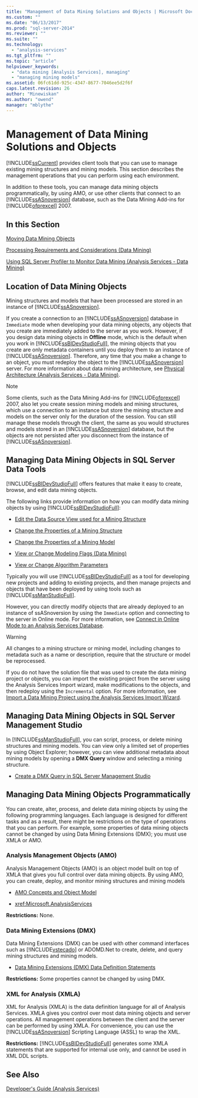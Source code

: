 ```yaml
---
title: "Management of Data Mining Solutions and Objects | Microsoft Docs"
ms.custom: ""
ms.date: "06/13/2017"
ms.prod: "sql-server-2014"
ms.reviewer: ""
ms.suite: ""
ms.technology: 
  - "analysis-services"
ms.tgt_pltfrm: ""
ms.topic: "article"
helpviewer_keywords: 
  - "data mining [Analysis Services], managing"
  - "managing mining models"
ms.assetid: 06fc61dd-925c-4347-8677-7046ee5d2f6f
caps.latest.revision: 26
author: "Minewiskan"
ms.author: "owend"
manager: "mblythe"
---
```

# Management of Data Mining Solutions and Objects
  [!INCLUDE[ssCurrent](../../includes/sscurrent-md.md)] provides client tools that you can use to manage existing mining structures and mining models. This section describes the management operations that you can perform using each environment.  
  
 In addition to these tools, you can manage data mining objects programmatically, by using AMO, or use other clients that connect to an [!INCLUDE[ssASnoversion](../../includes/ssasnoversion-md.md)] database, such as the Data Mining Add-ins for [!INCLUDE[ofprexcel](../../includes/ofprexcel-md.md)] 2007.  
  
## In this Section  
 [Moving Data Mining Objects](moving-data-mining-objects.md)  
  
 [Processing Requirements and Considerations &#40;Data Mining&#41;](processing-requirements-and-considerations-data-mining.md)  
  
 [Using SQL Server Profiler to Monitor Data Mining &#40;Analysis Services - Data Mining&#41;](using-sql-server-profiler-to-monitor-data-mining-analysis-services-data-mining.md)  
  
## Location of Data Mining Objects  
 Mining structures and models that have been processed are stored in an instance of [!INCLUDE[ssASnoversion](../../includes/ssasnoversion-md.md)].  
  
 If you create a connection to an [!INCLUDE[ssASnoversion](../../includes/ssasnoversion-md.md)] database in `Immediate` mode when developing your data mining objects, any objects that you create are immediately added to the server as you work. However, if you design data mining objects in **Offline** mode, which is the default when you work in [!INCLUDE[ssBIDevStudioFull](../../includes/ssbidevstudiofull-md.md)], the mining objects that you create are only metadata containers until you deploy them to an instance of [!INCLUDE[ssASnoversion](../../includes/ssasnoversion-md.md)]. Therefore, any time that you make a change to an object, you must redeploy the object to the [!INCLUDE[ssASnoversion](../../includes/ssasnoversion-md.md)] server. For more information about data mining architecture, see [Physical Architecture &#40;Analysis Services - Data Mining&#41;](physical-architecture-analysis-services-data-mining.md).  
  
> [!NOTE]  
>  Some clients, such as the Data Mining Add-ins for [!INCLUDE[ofprexcel](../../includes/ofprexcel-md.md)] 2007, also let you create session mining models and mining structures, which use a connection to an instance but store the mining structure and models on the server only for the duration of the session. You can still manage these models through the client, the same as you would structures and models stored in an [!INCLUDE[ssASnoversion](../../includes/ssasnoversion-md.md)] database, but the objects are not persisted after you disconnect from the instance of [!INCLUDE[ssASnoversion](../../includes/ssasnoversion-md.md)].  
  
## Managing Data Mining Objects in SQL Server Data Tools  
 [!INCLUDE[ssBIDevStudioFull](../../includes/ssbidevstudiofull-md.md)] offers features that make it easy to create, browse, and edit data mining objects.  
  
 The following links provide information on how you can modify data mining objects by using [!INCLUDE[ssBIDevStudioFull](../../includes/ssbidevstudiofull-md.md)]:  
  
-   [Edit the Data Source View used for a Mining Structure](edit-the-data-source-view-used-for-a-mining-structure.md)  
  
-   [Change the Properties of a Mining Structure](change-the-properties-of-a-mining-structure.md)  
  
-   [Change the Properties of a Mining Model](change-the-properties-of-a-mining-model.md)  
  
-   [View or Change Modeling Flags &#40;Data Mining&#41;](modeling-flags-data-mining.md)  
  
-   [View or Change Algorithm Parameters](view-or-change-algorithm-parameters.md)  
  
 Typically you will use [!INCLUDE[ssBIDevStudioFull](../../includes/ssbidevstudiofull-md.md)] as a tool for developing new projects and adding to existing projects, and then manage projects and objects that have been deployed by using tools such as [!INCLUDE[ssManStudioFull](../../includes/ssmanstudiofull-md.md)].  
  
 However, you can directly modify objects that are already deployed to an instance of ssASnoversion by using the `Immediate` option and connecting to the server in Online mode. For more information, see [Connect in Online Mode to an Analysis Services Database](../connect-in-online-mode-to-an-analysis-services-database.md).  
  
> [!WARNING]  
>  All changes to a mining structure or mining model, including changes to metadata such as a name or description, require that the structure or model be reprocessed.  
  
 If you do not have the solution file that was used to create the data mining project or objects, you can import the existing project from the server using the Analysis Services Import wizard, make modifications to the objects, and then redeploy using the `Incremental` option. For more information, see [Import a Data Mining Project using the Analysis Services Import Wizard](import-a-data-mining-project-using-the-analysis-services-import-wizard.md).  
  
## Managing Data Mining Objects in SQL Server Management Studio  
 In [!INCLUDE[ssManStudioFull](../../includes/ssmanstudiofull-md.md)], you can script, process, or delete mining structures and mining models. You can view only a limited set of properties by using Object Explorer; however, you can view additional metadata about mining models by opening a **DMX Query** window and selecting a mining structure.  
  
-   [Create a DMX Query in SQL Server Management Studio](create-a-dmx-query-in-sql-server-management-studio.md)  
  
## Managing Data Mining Objects Programmatically  
 You can create, alter, process, and delete data mining objects by using the following programming languages. Each language is designed for different tasks and as a result, there might be restrictions on the type of operations that you can perform. For example, some properties of data mining objects cannot be changed by using Data Mining Extensions (DMX); you must use XMLA or AMO.  
  
### Analysis Management Objects (AMO)  
 Analysis Management Objects (AMO) is an object model built on top of XMLA that gives you full control over data mining objects. By using AMO, you can create, deploy, and monitor mining structures and mining models  
  
-   [AMO Concepts and Object Model](../dev-guide/amo-concepts-and-object-model.md)  
  
-   <xref:Microsoft.AnalysisServices>  
  
 **Restrictions:** None.  
  
### Data Mining Extensions (DMX)  
 Data Mining Extensions (DMX) can be used with other command interfaces such as [!INCLUDE[vstecado](../../includes/vstecado-md.md)] or ADOMD.Net to create, delete, and query mining structures and mining models.  
  
-   [Data Mining Extensions &#40;DMX&#41; Data Definition Statements](~/dmx/dmx-statements-data-definition.md)  
  
 **Restrictions:** Some properties cannot be changed by using DMX.  
  
### XML for Analysis (XMLA)  
 XML for Analysis (XMLA) is the data definition language for all of Analysis Services. XMLA gives you control over most data mining objects and server operations. All management operations between the client and the server can be performed by using XMLA. For convenience, you can use the [!INCLUDE[ssASnoversion](../../includes/ssasnoversion-md.md)] Scripting Language (ASSL) to wrap the XML.  
  
 **Restrictions:** [!INCLUDE[ssBIDevStudioFull](../../includes/ssbidevstudiofull-md.md)] generates some XMLA statements that are supported for internal use only, and cannot be used in XML DDL scripts.  
  
## See Also  
 [Developer's Guide &#40;Analysis Services&#41;](../dev-guide/developer-s-guide-analysis-services.md)  
  
  